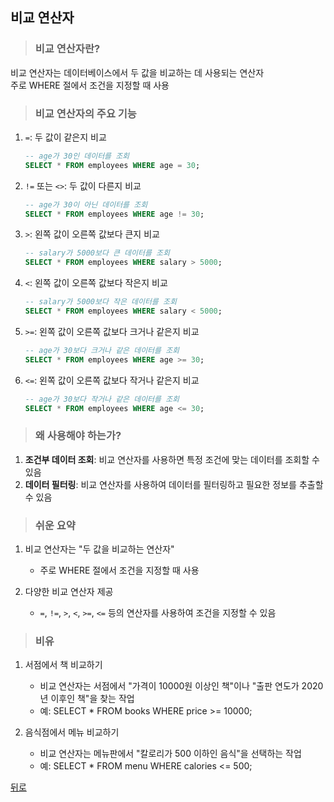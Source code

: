 ## 비교 연산자
> ### 비교 연산자란?
비교 연산자는 데이터베이스에서 두 값을 비교하는 데 사용되는 연산자</br>
주로 WHERE 절에서 조건을 지정할 때 사용

> ### 비교 연산자의 주요 기능
1. `=`: 두 값이 같은지 비교
    ```sql
    -- age가 30인 데이터를 조회
    SELECT * FROM employees WHERE age = 30;
    ```

2. `!=` 또는 `<>`: 두 값이 다른지 비교
    ```sql
    -- age가 30이 아닌 데이터를 조회
    SELECT * FROM employees WHERE age != 30;
    ```

3. `>`: 왼쪽 값이 오른쪽 값보다 큰지 비교
    ```sql
    -- salary가 5000보다 큰 데이터를 조회
    SELECT * FROM employees WHERE salary > 5000;
    ```

4. `<`: 왼쪽 값이 오른쪽 값보다 작은지 비교
    ```sql
    -- salary가 5000보다 작은 데이터를 조회
    SELECT * FROM employees WHERE salary < 5000;
    ```

5. `>=`: 왼쪽 값이 오른쪽 값보다 크거나 같은지 비교
    ```sql
    -- age가 30보다 크거나 같은 데이터를 조회
    SELECT * FROM employees WHERE age >= 30;
    ```

6. `<=`: 왼쪽 값이 오른쪽 값보다 작거나 같은지 비교
    ```sql
    -- age가 30보다 작거나 같은 데이터를 조회
    SELECT * FROM employees WHERE age <= 30;
    ```

> ### 왜 사용해야 하는가?
1. **조건부 데이터 조회**: 비교 연산자를 사용하면 특정 조건에 맞는 데이터를 조회할 수 있음
2. **데이터 필터링**: 비교 연산자를 사용하여 데이터를 필터링하고 필요한 정보를 추출할 수 있음

> ### 쉬운 요약
1. 비교 연산자는 "두 값을 비교하는 연산자"
    - 주로 WHERE 절에서 조건을 지정할 때 사용

2. 다양한 비교 연산자 제공
    - `=`, `!=`, `>`, `<`, `>=`, `<=` 등의 연산자를 사용하여 조건을 지정할 수 있음

> ### 비유
1. 서점에서 책 비교하기
    - 비교 연산자는 서점에서 "가격이 10000원 이상인 책"이나 "출판 연도가 2020년 이후인 책"을 찾는 작업
    - 예: SELECT * FROM books WHERE price >= 10000;

2. 음식점에서 메뉴 비교하기
    - 비교 연산자는 메뉴판에서 "칼로리가 500 이하인 음식"을 선택하는 작업
    - 예: SELECT * FROM menu WHERE calories <= 500;

[뒤로](mysql.md)

